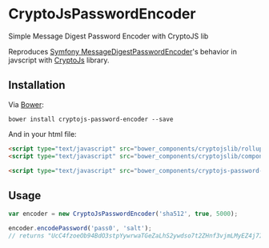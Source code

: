 # CryptoJsPasswordEncoder
Simple Message Digest Password Encoder with CryptoJS lib

Reproduces [Symfony MessageDigestPasswordEncoder](https://github.com/symfony/security-core/blob/master/Encoder/MessageDigestPasswordEncoder.php)'s
behavior in javscript with [CryptoJs](https://code.google.com/p/crypto-js/) library.


## Installation

Via [Bower](http://bower.io/search/?q=password%20encoder):

```
bower install cryptojs-password-encoder --save
```

And in your html file:

``` html
<script type="text/javascript" src="bower_components/cryptojslib/rollups/sha512.js"></script>
<script type="text/javascript" src="bower_components/cryptojslib/components/enc-base64.js"></script>

<script type="text/javascript" src="bower_components/cryptojs-password-encoder/CryptoJsPasswordEncoder.js"></script>
```


## Usage

``` js
var encoder = new CryptoJsPasswordEncoder('sha512', true, 5000);

encoder.encodePassword('pass0', 'salt');
// returns "UcC4fzoeOb94BdO3stpYywrwaTGeZaLhS2ywdso7t2ZHnf3vjmLMyEZ4j7IMpj9ZZdRGjhw9K0Fc1XDhbcL3bQ=="
```
